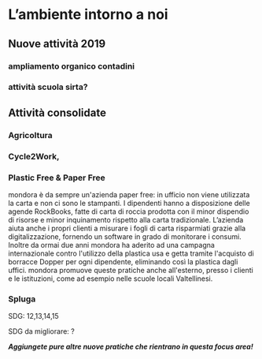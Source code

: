 # L’ambiente intorno a noi

## Nuove attività 2019

### ampliamento organico contadini

### attività scuola sirta?

## Attività consolidate

### Agricoltura

### Cycle2Work,

### Plastic Free & Paper Free

mondora è da sempre un'azienda paper free: in ufficio non viene utilizzata la carta e non ci sono le stampanti. I dipendenti hanno a disposizione delle agende RockBooks, fatte di carta di roccia prodotta con il minor dispendio di risorse e minor inquinamento rispetto alla carta tradizionale. L’azienda aiuta anche i propri clienti a misurare i fogli di carta risparmiati grazie alla digitalizzazione, fornendo un software in grado di monitorare i consumi. Inoltre da ormai due anni mondora ha aderito ad una campagna internazionale contro l'utilizzo della plastica usa e getta tramite l'acquisto di borracce Dopper per ogni dipendente, eliminando così la plastica dagli uffici. mondora promuove queste pratiche anche all'esterno, presso i clienti e le istituzioni, come ad esempio nelle scuole locali Valtellinesi.

### Spluga

SDG: 12,13,14,15

SDG da migliorare: ?

 _**Aggiungete pure altre nuove pratiche che rientrano in questa focus area!**_ 

